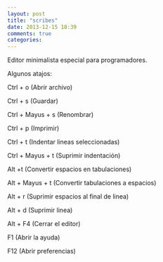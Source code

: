 ```yaml
---
layout: post
title: "scribes"
date: 2013-12-15 18:39
comments: true
categories: 
---
```

Editor minimalista especial para programadores.

Algunos atajos:

Ctrl + o (Abrir archivo)

Ctrl + s (Guardar)

Ctrl + Mayus + s (Renombrar)

Ctrl + p (Imprimir)

Ctrl + t (Indentar lineas seleccionadas)

Ctrl + Mayus + t (Suprimir indentación)

Alt +t (Convertir espacios en tabulaciones)

Alt + Mayus + t (Convertir tabulaciones a espacios)

Alt + r (Suprimir espacios al final de linea)

Alt + d (Suprimir linea)

Alt + F4 (Cerrar el editor)

F1 (Abrir la ayuda)

F12 (Abrir preferencias)

